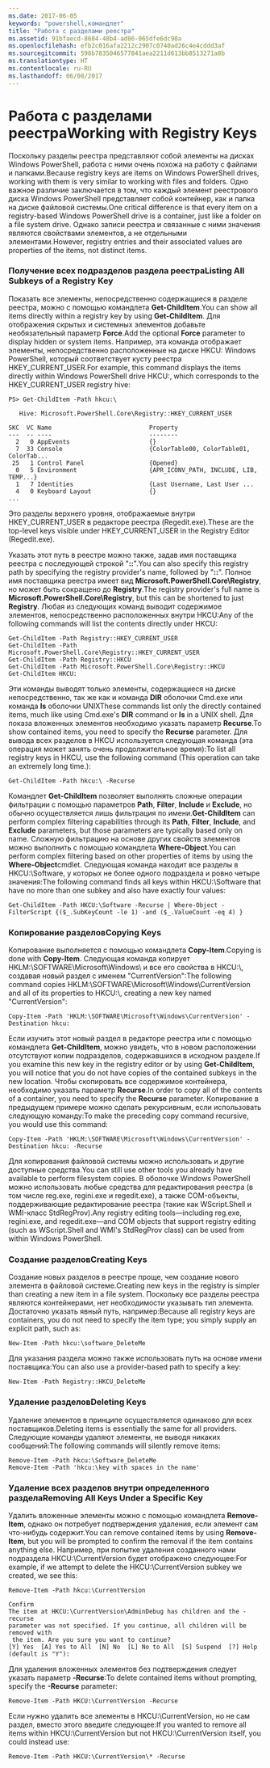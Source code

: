 ```yaml
---
ms.date: 2017-06-05
keywords: "powershell,командлет"
title: "Работа с разделами реестра"
ms.assetid: 91bfaecd-8684-48b4-ad86-065dfe6dc90a
ms.openlocfilehash: efb2c016afa2212c2907c0740ad26c4e4cddd3af
ms.sourcegitcommit: 598b7835046577841aea2211d613bb8513271a8b
ms.translationtype: HT
ms.contentlocale: ru-RU
ms.lasthandoff: 06/08/2017
---
```

# <a name="working-with-registry-keys"></a><span data-ttu-id="f5230-103">Работа с разделами реестра</span><span class="sxs-lookup"><span data-stu-id="f5230-103">Working with Registry Keys</span></span>
<span data-ttu-id="f5230-104">Поскольку разделы реестра представляют собой элементы на дисках Windows PowerShell, работа с ними очень похожа на работу с файлами и папками.</span><span class="sxs-lookup"><span data-stu-id="f5230-104">Because registry keys are items on Windows PowerShell drives, working with them is very similar to working with files and folders.</span></span> <span data-ttu-id="f5230-105">Одно важное различие заключается в том, что каждый элемент реестрового диска Windows PowerShell представляет собой контейнер, как и папка на диске файловой системы.</span><span class="sxs-lookup"><span data-stu-id="f5230-105">One critical difference is that every item on a registry-based Windows PowerShell drive is a container, just like a folder on a file system drive.</span></span> <span data-ttu-id="f5230-106">Однако записи реестра и связанные с ними значения являются свойствами элементов, а не отдельными элементами.</span><span class="sxs-lookup"><span data-stu-id="f5230-106">However, registry entries and their associated values are properties of the items, not distinct items.</span></span>

### <a name="listing-all-subkeys-of-a-registry-key"></a><span data-ttu-id="f5230-107">Получение всех подразделов раздела реестра</span><span class="sxs-lookup"><span data-stu-id="f5230-107">Listing All Subkeys of a Registry Key</span></span>
<span data-ttu-id="f5230-108">Показать все элементы, непосредственно содержащиеся в разделе реестра, можно с помощью командлета **Get-ChildItem**.</span><span class="sxs-lookup"><span data-stu-id="f5230-108">You can show all items directly within a registry key by using **Get-ChildItem**.</span></span> <span data-ttu-id="f5230-109">Для отображения скрытых и системных элементов добавьте необязательный параметр **Force**.</span><span class="sxs-lookup"><span data-stu-id="f5230-109">Add the optional **Force** parameter to display hidden or system items.</span></span> <span data-ttu-id="f5230-110">Например, эта команда отображает элементы, непосредственно расположенные на диске HKCU: Windows PowerShell, который соответствует кусту реестра HKEY_CURRENT_USER.</span><span class="sxs-lookup"><span data-stu-id="f5230-110">For example, this command displays the items directly within Windows PowerShell drive HKCU:, which corresponds to the HKEY_CURRENT_USER registry hive:</span></span>

```
PS> Get-ChildItem -Path hkcu:\

   Hive: Microsoft.PowerShell.Core\Registry::HKEY_CURRENT_USER

SKC  VC Name                           Property
---  -- ----                           --------
  2   0 AppEvents                      {}
  7  33 Console                        {ColorTable00, ColorTable01, ColorTab...
 25   1 Control Panel                  {Opened}
  0   5 Environment                    {APR_ICONV_PATH, INCLUDE, LIB, TEMP...}
  1   7 Identities                     {Last Username, Last User ...
  4   0 Keyboard Layout                {}
...
```

<span data-ttu-id="f5230-111">Это разделы верхнего уровня, отображаемые внутри HKEY_CURRENT_USER в редакторе реестра (Regedit.exe).</span><span class="sxs-lookup"><span data-stu-id="f5230-111">These are the top-level keys visible under HKEY_CURRENT_USER in the Registry Editor (Regedit.exe).</span></span>

<span data-ttu-id="f5230-112">Указать этот путь в реестре можно также, задав имя поставщика реестра с последующей строкой "**::**".</span><span class="sxs-lookup"><span data-stu-id="f5230-112">You can also specify this registry path by specifying the registry provider's name, followed by "**::**".</span></span> <span data-ttu-id="f5230-113">Полное имя поставщика реестра имеет вид **Microsoft.PowerShell.Core\\Registry**, но может быть сокращено до **Registry**.</span><span class="sxs-lookup"><span data-stu-id="f5230-113">The registry provider's full name is **Microsoft.PowerShell.Core\\Registry**, but this can be shortened to just **Registry**.</span></span> <span data-ttu-id="f5230-114">Любая из следующих команд выводит содержимое элементов, непосредственно расположенных внутри HKCU:</span><span class="sxs-lookup"><span data-stu-id="f5230-114">Any of the following commands will list the contents directly under HKCU:</span></span>

```
Get-ChildItem -Path Registry::HKEY_CURRENT_USER
Get-ChildItem -Path Microsoft.PowerShell.Core\Registry::HKEY_CURRENT_USER
Get-ChildItem -Path Registry::HKCU
Get-ChildItem -Path Microsoft.PowerShell.Core\Registry::HKCU
Get-ChildItem HKCU:
```

<span data-ttu-id="f5230-115">Эти команды выводят только элементы, содержащиеся на диске непосредственно, так же как и команда **DIR** оболочки Cmd.exe или команда **ls** оболочки UNIX</span><span class="sxs-lookup"><span data-stu-id="f5230-115">These commands list only the directly contained items, much like using Cmd.exe's **DIR** command or **ls** in a UNIX shell.</span></span> <span data-ttu-id="f5230-116">Для показа вложенных элементов необходимо указать параметр **Recurse**.</span><span class="sxs-lookup"><span data-stu-id="f5230-116">To show contained items, you need to specify the **Recurse** parameter.</span></span> <span data-ttu-id="f5230-117">Для вывода всех разделов в HKCU используется следующая команда (эта операция может занять очень продолжительное время):</span><span class="sxs-lookup"><span data-stu-id="f5230-117">To list all registry keys in HKCU, use the following command (This operation can take an extremely long time.):</span></span>

```
Get-ChildItem -Path hkcu:\ -Recurse
```

<span data-ttu-id="f5230-118">Командлет **Get-ChildItem** позволяет выполнять сложные операции фильтрации с помощью параметров **Path**, **Filter**, **Include** и **Exclude**, но обычно осуществляется лишь фильтрация по имени.</span><span class="sxs-lookup"><span data-stu-id="f5230-118">**Get-ChildItem** can perform complex filtering capabilities through its **Path**, **Filter**, **Include**, and **Exclude** parameters, but those parameters are typically based only on name.</span></span> <span data-ttu-id="f5230-119">Сложную фильтрацию на основе других свойств элементов можно выполнить с помощью командлета **Where-Object**.</span><span class="sxs-lookup"><span data-stu-id="f5230-119">You can perform complex filtering based on other properties of items by using the **Where-Object**cmdlet.</span></span> <span data-ttu-id="f5230-120">Следующая команда находит все разделы в HKCU:\\Software, у которых не более одного подраздела и ровно четыре значения:</span><span class="sxs-lookup"><span data-stu-id="f5230-120">The following command finds all keys within HKCU:\\Software that have no more than one subkey and also have exactly four values:</span></span>

```
Get-ChildItem -Path HKCU:\Software -Recurse | Where-Object -FilterScript {($_.SubKeyCount -le 1) -and ($_.ValueCount -eq 4) }
```

### <a name="copying-keys"></a><span data-ttu-id="f5230-121">Копирование разделов</span><span class="sxs-lookup"><span data-stu-id="f5230-121">Copying Keys</span></span>
<span data-ttu-id="f5230-122">Копирование выполняется с помощью командлета **Copy-Item**.</span><span class="sxs-lookup"><span data-stu-id="f5230-122">Copying is done with **Copy-Item**.</span></span> <span data-ttu-id="f5230-123">Следующая команда копирует HKLM:\\SOFTWARE\\Microsoft\\Windows\\ и все его свойства в HKCU:\\, создавая новый раздел с именем "CurrentVersion":</span><span class="sxs-lookup"><span data-stu-id="f5230-123">The following command copies HKLM:\\SOFTWARE\\Microsoft\\Windows\\CurrentVersion and all of its properties to HKCU:\\, creating a new key named "CurrentVersion":</span></span>

```
Copy-Item -Path 'HKLM:\SOFTWARE\Microsoft\Windows\CurrentVersion' -Destination hkcu:
```

<span data-ttu-id="f5230-124">Если изучить этот новый раздел в редакторе реестра или с помощью командлета **Get-ChildItem**, можно увидеть, что в новом расположении отсутствуют копии подразделов, содержавшихся в исходном разделе.</span><span class="sxs-lookup"><span data-stu-id="f5230-124">If you examine this new key in the registry editor or by using **Get-ChildItem**, you will notice that you do not have copies of the contained subkeys in the new location.</span></span> <span data-ttu-id="f5230-125">Чтобы скопировать все содержимое контейнера, необходимо указать параметр **Recurse**.</span><span class="sxs-lookup"><span data-stu-id="f5230-125">In order to copy all of the contents of a container, you need to specify the **Recurse** parameter.</span></span> <span data-ttu-id="f5230-126">Копирование в предыдущем примере можно сделать рекурсивным, если использовать следующую команду:</span><span class="sxs-lookup"><span data-stu-id="f5230-126">To make the preceding copy command recursive, you would use this command:</span></span>

```
Copy-Item -Path 'HKLM:\SOFTWARE\Microsoft\Windows\CurrentVersion' -Destination hkcu: -Recurse
```

<span data-ttu-id="f5230-127">Для копирования файловой системы можно использовать и другие доступные средства.</span><span class="sxs-lookup"><span data-stu-id="f5230-127">You can still use other tools you already have available to perform filesystem copies.</span></span> <span data-ttu-id="f5230-128">В оболочке Windows PowerShell можно использовать любые средства для редактирования реестра (в том числе reg.exe, regini.exe и regedit.exe), а также COM-объекты, поддерживающие редактирование реестра (такие как WScript.Shell и WMI-класс StdRegProv).</span><span class="sxs-lookup"><span data-stu-id="f5230-128">Any registry editing tools—including reg.exe, regini.exe, and regedit.exe—and COM objects that support registry editing (such as WScript.Shell and WMI's StdRegProv class) can be used from within Windows PowerShell.</span></span>

### <a name="creating-keys"></a><span data-ttu-id="f5230-129">Создание разделов</span><span class="sxs-lookup"><span data-stu-id="f5230-129">Creating Keys</span></span>
<span data-ttu-id="f5230-130">Создание новых разделов в реестре проще, чем создание нового элемента в файловой системе.</span><span class="sxs-lookup"><span data-stu-id="f5230-130">Creating new keys in the registry is simpler than creating a new item in a file system.</span></span> <span data-ttu-id="f5230-131">Поскольку все разделы реестра являются контейнерами, нет необходимости указывать тип элемента. Достаточно указать явный путь, например:</span><span class="sxs-lookup"><span data-stu-id="f5230-131">Because all registry keys are containers, you do not need to specify the item type; you simply supply an explicit path, such as:</span></span>

```
New-Item -Path hkcu:\software_DeleteMe
```

<span data-ttu-id="f5230-132">Для указания раздела можно также использовать путь на основе имени поставщика:</span><span class="sxs-lookup"><span data-stu-id="f5230-132">You can also use a provider-based path to specify a key:</span></span>

```
New-Item -Path Registry::HKCU_DeleteMe
```

### <a name="deleting-keys"></a><span data-ttu-id="f5230-133">Удаление разделов</span><span class="sxs-lookup"><span data-stu-id="f5230-133">Deleting Keys</span></span>
<span data-ttu-id="f5230-134">Удаление элементов в принципе осуществляется одинаково для всех поставщиков.</span><span class="sxs-lookup"><span data-stu-id="f5230-134">Deleting items is essentially the same for all providers.</span></span> <span data-ttu-id="f5230-135">Следующие команды удаляют элементы, не выводя никаких сообщений:</span><span class="sxs-lookup"><span data-stu-id="f5230-135">The following commands will silently remove items:</span></span>

```
Remove-Item -Path hkcu:\Software_DeleteMe
Remove-Item -Path 'hkcu:\key with spaces in the name'
```

### <a name="removing-all-keys-under-a-specific-key"></a><span data-ttu-id="f5230-136">Удаление всех разделов внутри определенного раздела</span><span class="sxs-lookup"><span data-stu-id="f5230-136">Removing All Keys Under a Specific Key</span></span>
<span data-ttu-id="f5230-137">Удалить вложенные элементы можно с помощью командлета **Remove-Item**, однако он потребует подтверждения удаления, если элемент сам что-нибудь содержит.</span><span class="sxs-lookup"><span data-stu-id="f5230-137">You can remove contained items by using **Remove-Item**, but you will be prompted to confirm the removal if the item contains anything else.</span></span> <span data-ttu-id="f5230-138">Например, при попытке удаления созданного нами подраздела HKCU:\\CurrentVersion будет отображено следующее:</span><span class="sxs-lookup"><span data-stu-id="f5230-138">For example, if we attempt to delete the HKCU:\\CurrentVersion subkey we created, we see this:</span></span>

```
Remove-Item -Path hkcu:\CurrentVersion

Confirm
The item at HKCU:\CurrentVersion\AdminDebug has children and the -recurse
parameter was not specified. If you continue, all children will be removed with
 the item. Are you sure you want to continue?
[Y] Yes  [A] Yes to All  [N] No  [L] No to All  [S] Suspend  [?] Help
(default is "Y"):
```

<span data-ttu-id="f5230-139">Для удаления вложенных элементов без подтверждения следует указать параметр **-Recurse**:</span><span class="sxs-lookup"><span data-stu-id="f5230-139">To delete contained items without prompting, specify the **-Recurse** parameter:</span></span>

```
Remove-Item -Path HKCU:\CurrentVersion -Recurse
```

<span data-ttu-id="f5230-140">Если нужно удалить все элементы в HKCU:\\CurrentVersion, но не сам раздел, вместо этого введите следующее:</span><span class="sxs-lookup"><span data-stu-id="f5230-140">If you wanted to remove all items within HKCU:\\CurrentVersion but not HKCU:\\CurrentVersion itself, you could instead use:</span></span>

```
Remove-Item -Path HKCU:\CurrentVersion\* -Recurse
```

